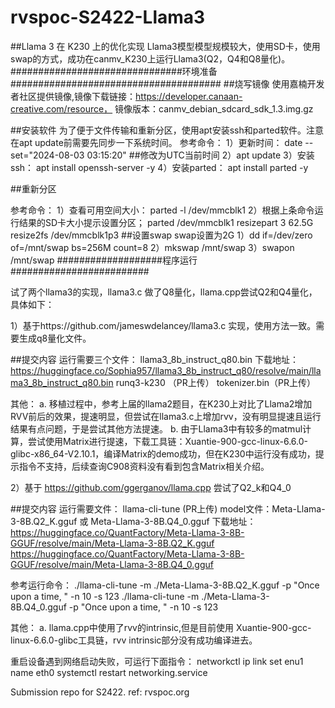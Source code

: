 # rvspoc-S2422-Llama3
##Llama 3 在 K230 上的优化实现
Llama3模型模型规模较大，使用SD卡，使用swap的方式，成功在canmv_K230上运行Llama3(Q2，Q4和Q8量化)。
###############################环境准备######################################
##烧写镜像
使用嘉楠开发者社区提供镜像,镜像下载链接：https://developer.canaan-creative.com/resource， 镜像版本：canmv_debian_sdcard_sdk_1.3.img.gz

##安装软件
为了便于文件传输和重新分区，使用apt安装ssh和parted软件。注意在apt update前需要先同步一下系统时间。
参考命令：
1）更新时间：
date --set="2024-08-03 03:15:20" ##修改为UTC当前时间
2）apt update 
3）安装ssh：
apt install openssh-server -y
4）安装parted：
apt install parted -y

##重新分区

参考命令：
1）查看可用空间大小：
parted   -l /dev/mmcblk1
2）根据上条命令运行结果的SD卡大小提示设置分区；
parted /dev/mmcblk1 resizepart 3 62.5G
resize2fs /dev/mmcblk1p3
##设置swap
swap设置为2G
1）dd if=/dev/zero of=/mnt/swap bs=256M count=8
2）mkswap /mnt/swap
3）swapon /mnt/swap
###################程序运行#########################

试了两个llama3的实现，llama3.c 做了Q8量化，llama.cpp尝试Q2和Q4量化，具体如下：

1）基于https://github.com/jameswdelancey/llama3.c 实现，使用方法一致。需要生成q8量化文件。

##提交内容
运行需要三个文件：
llama3_8b_instruct_q80.bin 
下载地址：https://huggingface.co/Sophia957/llama3_8b_instruct_q80/resolve/main/llama3_8b_instruct_q80.bin
runq3-k230 （PR上传）
tokenizer.bin（PR上传）

其他：
a. 移植过程中，参考上届的llama2题目，在K230上对比了Llama2增加RVV前后的效果，提速明显，但尝试在llama3.c上增加rvv，没有明显提速且运行结果有点问题，于是尝试其他方法提速。
b. 由于Llama3中有较多的matmul计算，尝试使用Matrix进行提速，下载工具链：Xuantie-900-gcc-linux-6.6.0-glibc-x86_64-V2.10.1，编译Matrix的demo成功，但在K230中运行没有成功，提示指令不支持，后续查询C908资料没有看到包含Matrix相关介绍。


2）基于 https://github.com/ggerganov/llama.cpp 尝试了Q2_k和Q4_0

##提交内容
运行需要文件：
llama-cli-tune (PR上传)
model文件：Meta-Llama-3-8B.Q2_K.gguf 或 Meta-Llama-3-8B.Q4_0.gguf
下载地址：
https://huggingface.co/QuantFactory/Meta-Llama-3-8B-GGUF/resolve/main/Meta-Llama-3-8B.Q2_K.gguf
https://huggingface.co/QuantFactory/Meta-Llama-3-8B-GGUF/resolve/main/Meta-Llama-3-8B.Q4_0.gguf

参考运行命令：
./llama-cli-tune -m ./Meta-Llama-3-8B.Q2_K.gguf -p "Once upon a time, " -n 10   -s 123
./llama-cli-tune -m ./Meta-Llama-3-8B.Q4_0.gguf -p "Once upon a time, " -n 10   -s 123

其他：
a. llama.cpp中使用了rvv的intrinsic,但是目前使用 Xuantie-900-gcc-linux-6.6.0-glibc工具链，rvv intrinsic部分没有成功编译进去。


重启设备遇到网络启动失败，可运行下面指令：
networkctl
ip link set enu1 name eth0
systemctl restart networking.service


Submission repo for S2422. ref: rvspoc.org
